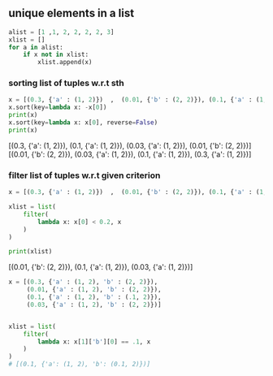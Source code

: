 ## unique elements in a list
```py
alist = [1 ,1, 2, 2, 2, 2, 3]
xlist = []
for a in alist:
    if x not in xlist:
        xlist.append(x)   
```

### sorting list of tuples w.r.t sth
```py
x = [(0.3, {'a' : (1, 2)})  ,  (0.01, {'b' : (2, 2)}), (0.1, {'a' : (1, 2)}), (0.03, {'a' : (1, 2)})]
x.sort(key=lambda x: -x[0])
print(x)
x.sort(key=lambda x: x[0], reverse=False)
print(x)
```
[(0.3, {'a': (1, 2)}), (0.1, {'a': (1, 2)}), (0.03, {'a': (1, 2)}), (0.01, {'b': (2, 2)})]
[(0.01, {'b': (2, 2)}), (0.03, {'a': (1, 2)}), (0.1, {'a': (1, 2)}), (0.3, {'a': (1, 2)})]
### filter list of tuples w.r.t given criterion
```py
x = [(0.3, {'a' : (1, 2)})  ,  (0.01, {'b' : (2, 2)}), (0.1, {'a' : (1, 2)}), (0.03, {'a' : (1, 2)})]

xlist = list(
    filter(
        lambda x: x[0] < 0.2, x
    )
)

print(xlist)
```
[(0.01, {'b': (2, 2)}), (0.1, {'a': (1, 2)}), (0.03, {'a': (1, 2)})]
```py
x = [(0.3, {'a' : (1, 2), 'b' : (2, 2)}),  
     (0.01, {'a' : (1, 2), 'b' : (2, 2)}), 
     (0.1, {'a' : (1, 2), 'b' : (.1, 2)}), 
     (0.03, {'a' : (1, 2), 'b' : (2, 2)})]


xlist = list(
    filter(
        lambda x: x[1]['b'][0] == .1, x
    )
)
# [(0.1, {'a': (1, 2), 'b': (0.1, 2)})]
```
